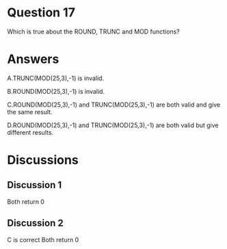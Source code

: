 # Question 17
Which is true about the ROUND, TRUNC and MOD functions?

# Answers
A.TRUNC(MOD(25,3),-1) is invalid.

B.ROUND(MOD(25,3),-1) is invalid.

C.ROUND(MOD(25,3),-1) and TRUNC(MOD(25,3),-1) are both valid and give the same result.

D.ROUND(MOD(25,3),-1) and TRUNC(MOD(25,3),-1) are both valid but give different results.

# Discussions
## Discussion 1
Both return 0

## Discussion 2
C is correct
Both return 0

